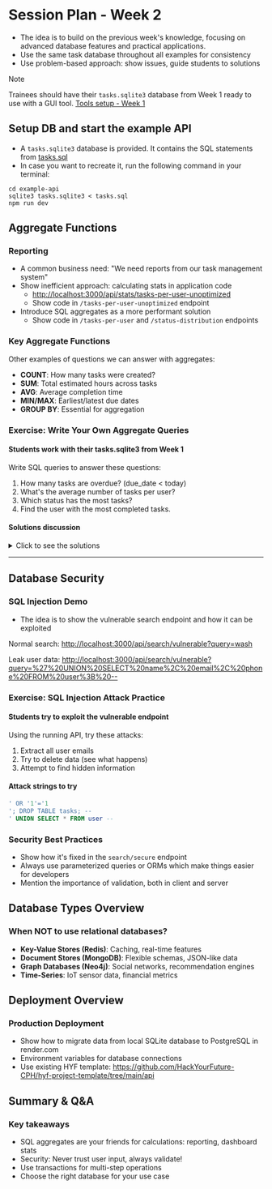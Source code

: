 # Session Plan - Week 2

- The idea is to build on the previous week's knowledge, focusing on advanced database features and practical applications.
- Use the same task database throughout all examples for consistency
- Use problem-based approach: show issues, guide students to solutions

> [!NOTE]
> Trainees should have their `tasks.sqlite3` database from Week 1 ready to use with a GUI tool. [Tools setup - Week 1](../week1/preparation.md#tools-setup)

## Setup DB and start the example API

- A `tasks.sqlite3` database is provided. It contains the SQL statements from [tasks.sql](../week1/session-materials/tasks.sql)
- In case you want to recreate it, run the following command in your terminal:

```shell
cd example-api
sqlite3 tasks.sqlite3 < tasks.sql
npm run dev
```

## Aggregate Functions

### Reporting

- A common business need: "We need reports from our task management system"
- Show inefficient approach: calculating stats in application code
  - <http://localhost:3000/api/stats/tasks-per-user-unoptimized>
  - Show code in `/tasks-per-user-unoptimized` endpoint
- Introduce SQL aggregates as a more performant solution
  - Show code in `/tasks-per-user` and `/status-distribution` endpoints

### Key Aggregate Functions

Other examples of questions we can answer with aggregates:

- **COUNT**: How many tasks were created?
- **SUM**: Total estimated hours across tasks
- **AVG**: Average completion time
- **MIN/MAX**: Earliest/latest due dates
- **GROUP BY**: Essential for aggregation

### Exercise: Write Your Own Aggregate Queries

#### Students work with their tasks.sqlite3 from Week 1

Write SQL queries to answer these questions:

1. How many tasks are overdue? (due_date < today)
2. What's the average number of tasks per user?
3. Which status has the most tasks?
4. Find the user with the most completed tasks.

#### Solutions discussion

<details>
<summary>Click to see the solutions</summary>

This can be executed directly in the SQLite command line or any SQLite client.

```sql
-- Count overdue tasks
SELECT COUNT(*) AS overdue_count
FROM task
WHERE due_date < DATE('now');

-- Average tasks per user
SELECT AVG(task_count) AS average_tasks
FROM (
  SELECT user_id, COUNT(*) AS task_count
  FROM user_task
  GROUP BY user_id
);

-- Status with most tasks
SELECT s.name, COUNT(*) AS task_count
FROM task t
JOIN status s ON t.status_id = s.id
GROUP BY s.id, s.name
ORDER BY task_count DESC
LIMIT 1;

-- User with most completed tasks (status_id = 3 for 'Done')
SELECT u.name, COUNT(*) AS completed_tasks
FROM user u
JOIN user_task ut ON u.id = ut.user_id
JOIN task t ON ut.task_id = t.id
WHERE t.status_id = 3
GROUP BY u.id, u.name
ORDER BY completed_tasks DESC
LIMIT 1;
```

</details>

---

## Database Security

### SQL Injection Demo

- The idea is to show the vulnerable search endpoint and how it can be exploited

Normal search: <http://localhost:3000/api/search/vulnerable?query=wash>

Leak user data: <http://localhost:3000/api/search/vulnerable?query=%27%20UNION%20SELECT%20name%2C%20email%2C%20phone%20FROM%20user%3B%20-->

### Exercise: SQL Injection Attack Practice

#### Students try to exploit the vulnerable endpoint

Using the running API, try these attacks:

1. Extract all user emails
2. Try to delete data (see what happens)
3. Attempt to find hidden information

#### Attack strings to try

```sql
' OR '1'='1
'; DROP TABLE tasks; --
' UNION SELECT * FROM user --
```

### Security Best Practices

- Show how it's fixed in the `search/secure` endpoint
- Always use parameterized queries or ORMs which make things easier for developers
- Mention the importance of validation, both in client and server

## Database Types Overview

### When NOT to use relational databases?

- **Key-Value Stores (Redis)**: Caching, real-time features
- **Document Stores (MongoDB)**: Flexible schemas, JSON-like data
- **Graph Databases (Neo4j)**: Social networks, recommendation engines
- **Time-Series**: IoT sensor data, financial metrics

## Deployment Overview

### Production Deployment

- Show how to migrate data from local SQLite database to PostgreSQL in render.com
- Environment variables for database connections
- Use existing HYF template: <https://github.com/HackYourFuture-CPH/hyf-project-template/tree/main/api>

## Summary & Q&A

### Key takeaways

- SQL aggregates are your friends for calculations: reporting, dashboard stats
- Security: Never trust user input, always validate!
- Use transactions for multi-step operations
- Choose the right database for your use case
